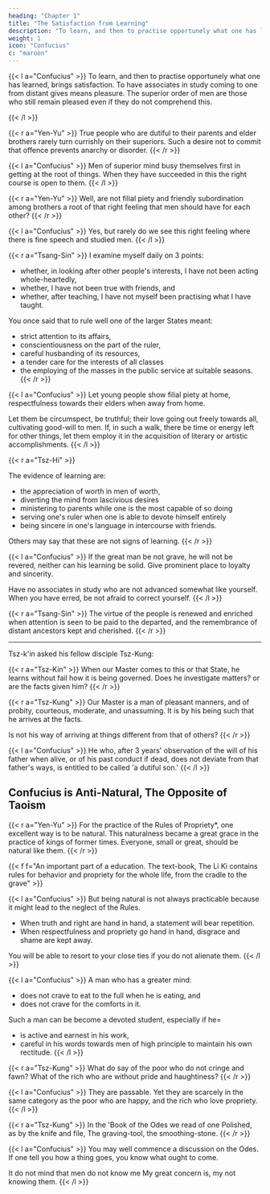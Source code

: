 ```yaml
---
heading: "Chapter 1"
title: "The Satisfaction from Learning"
description: "To learn, and then to practise opportunely what one has learned, brings satisfaction"
weight: 1
icon: "Confucius"
c: "maroon"
---
```




{{< l a="Confucius" >}}
To learn, and then to practise opportunely what one has learned, brings satisfaction. To have associates in study coming to one from distant gives means pleasure. The superior order of men are those who still remain pleased even if they do not comprehend this.
<!-- And are not those who, while not comprehending all that is said, still remain not unpleased to hear, men of ?" -->
{{< /l >}}


<!-- r a="Scholar Yu" -->
{{< r a="Yen-Yu" >}}
True people who are dutiful to their parents and elder brothers rarely turn currishly on their superiors. Such a desire not to commit that offence prevents anarchy or disorder.
{{< /r >}}

{{< l a="Confucius" >}}
Men of superior mind busy themselves first in getting at the root of things. When they have succeeded in this the right course is open to them.
{{< /l >}}

{{< r a="Yen-Yu" >}}
Well, are not filial piety and friendly subordination among brothers a root of that right feeling that men should have for each other?
{{< /r >}}

{{< l a="Confucius" >}}
Yes, but rarely do we see this right feeling where there is fine speech and studied men.
{{< /l >}}


<!-- r a="Scholar-Tsang" -->
{{< r a="Tsang-Sin" >}}
I examine myself daily on 3 points:
- whether, in looking after other people's interests, I have not been acting whole-heartedly,
- whether, I have not been true with friends, and
- whether, after teaching, I have not myself been practising what I have taught.

You once said that to rule well one of the larger States meant:
- strict attention to its affairs,
- conscientiousness on the part of the ruler,
- careful husbanding of its resources,
- a tender care for the interests of all classes
- the employing of the masses in the public service at suitable seasons.
{{< /r >}}


{{< l a="Confucius" >}}
Let young people show filial piety at home, respectfulness towards their elders when away from home.

Let them be circumspect, be truthful; their love going out freely towards all, cultivating good-will to men.
If, in such a walk, there be time or energy left for other things, let them employ it in the acquisition of literary or artistic accomplishments.
{{< /l >}}


{{< r a="Tsz-Hi" >}}
<!-- Disciple Tsz-hi:  -->
The evidence of learning are:
- the appreciation of worth in men of worth,
- diverting the mind from lascivious desires
- ministering to parents while one is the most capable of so doing
- serving one's ruler when one is able to devote himself entirely
- being sincere in one's language in intercourse with friends.

Others may say that these are not signs of learning.
{{< /r >}}

{{< l a="Confucius" >}}
If the great man be not grave, he will not be revered, neither can his learning be solid. Give prominent place to loyalty and sincerity.

Have no associates in study who are not advanced somewhat like yourself. When you have erred, be not afraid to correct yourself.
{{< /l >}}


{{< r a="Tsang-Sin" >}}
The virtue of the people is renewed and enriched when attention is seen to be paid to the departed, and the remembrance of distant ancestors kept and cherished.
{{< /r >}}

---

Tsz-k'in asked his fellow disciple Tsz-Kung:

{{< r a="Tsz-Kin" >}}
When our Master comes to this or that State, he learns without fail how it is being governed. Does he investigate matters? or are the facts given him?
{{< /r >}}

{{< r a="Tsz-Kung" >}}
Our Master is a man of pleasant manners, and of probity, courteous, moderate, and unassuming. It is by his being such that he arrives at the facts. 

Is not his way of arriving at things different from that of others?
{{< /r >}}

{{< l a="Confucius" >}}
He who, after 3 years' observation of the will of his father when alive, or of his past conduct if dead, does not deviate from that father's ways, is entitled to be called 'a dutiful son.'
{{< /l >}}


## Confucius is Anti-Natural, The Opposite of Taoism

{{< r a="Yen-Yu" >}}
For the practice of the Rules of Propriety*, one excellent way is to be natural. This naturalness became a great grace in the practice of kings of former times. Everyone, small or great, should be natural like them.
{{< /r >}}


{{< f f="An important part of a education. The text-book, The Li Ki contains rules for behavior and propriety for the whole life, from the cradle to the grave" >}}


{{< l a="Confucius" >}}
But being natural is not always practicable because it might lead to the neglect of the Rules. 

<!-- It is not so in the case of a person who does things naturally, knowing that he should act so, and yet who neglects to regulate his acts according to the Rules. -->

- When truth and right are hand in hand, a statement will bear repetition. 
- When respectfulness and propriety go hand in hand, disgrace and shame are kept away. 

You will be able to resort to your close ties if you do not alienate them.
{{< /l >}}


<!-- Remove all occasion for alienating those to whom you are bound by close ties, and you have them still to resort to. -->

{{< l a="Confucius" >}}
A man who has a greater mind: 
- does not crave to eat to the full when he is eating, and
- does not crave for the comforts in it.

Such a man can be become a devoted student, especially if he= 
- is active and earnest in his work,
- careful in his words towards men of high principle to maintain his own rectitude.
{{< /l >}}

{{< r a="Tsz-Kung"  >}}
What do say of the poor who do not cringe and fawn? What of the rich who are without pride and haughtiness?
{{< /r >}}

{{< l a="Confucius" >}}
They are passable. Yet they are scarcely in the same category as the poor who are happy, and the rich who love propriety.
{{< /l >}}

{{< r a="Tsz-Kung"  >}}
In the 'Book of the Odes we read of one Polished, as by the knife and file, The graving-tool, the smoothing-stone.
{{< /r >}}

{{< l a="Confucius" >}}
You may well commence a discussion on the Odes. If one tell you how a thing goes, you know what ought to come.

It do not mind that men do not know me
My great concern is, my not knowing them.
{{< /l >}}
